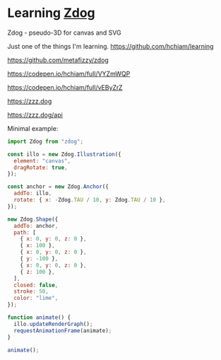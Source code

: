 # Learning [Zdog](https://zzz.dog)

Zdog - pseudo-3D for canvas and SVG

Just one of the things I'm learning. <https://github.com/hchiam/learning>

<https://github.com/metafizzy/zdog>

<https://codepen.io/hchiam/full/VYZmWQP>

<https://codepen.io/hchiam/full/vEByZrZ>

<https://zzz.dog>

<https://zzz.dog/api>

Minimal example:

```js
import Zdog from "zdog";

const illo = new Zdog.Illustration({
  element: "canvas",
  dragRotate: true,
});

const anchor = new Zdog.Anchor({
  addTo: illo,
  rotate: { x: -Zdog.TAU / 10, y: Zdog.TAU / 10 },
});

new Zdog.Shape({
  addTo: anchor,
  path: [
    { x: 0, y: 0, z: 0 },
    { x: 100 },
    { x: 0, y: 0, z: 0 },
    { y: -100 },
    { x: 0, y: 0, z: 0 },
    { z: 100 },
  ],
  closed: false,
  stroke: 50,
  color: "lime",
});

function animate() {
  illo.updateRenderGraph();
  requestAnimationFrame(animate);
}

animate();
```
